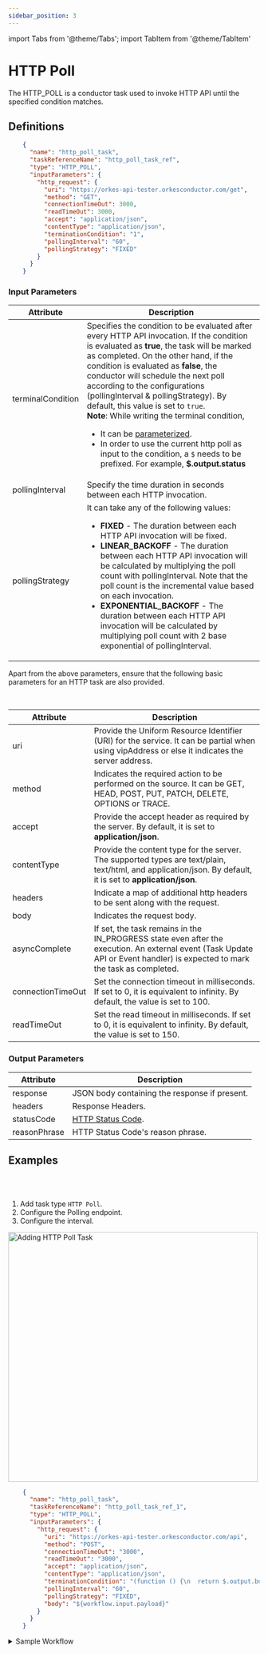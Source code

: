 ```yaml
---
sidebar_position: 3
---
```


import Tabs from '@theme/Tabs';
import TabItem from '@theme/TabItem'

# HTTP Poll 

The HTTP_POLL is a conductor task used to invoke HTTP API until the specified condition matches.

## Definitions
```json
    {
      "name": "http_poll_task",
      "taskReferenceName": "http_poll_task_ref",
      "type": "HTTP_POLL",
      "inputParameters": {
        "http_request": {
          "uri": "https://orkes-api-tester.orkesconductor.com/get",
          "method": "GET",
          "connectionTimeOut": 3000,
          "readTimeOut": 3000,
          "accept": "application/json",
          "contentType": "application/json",
          "terminationCondition": "1",
          "pollingInterval": "60",
          "pollingStrategy": "FIXED"
        }
      }
    }
```

### Input Parameters
| Attribute         | Description                                                                                                                                                                                                                                                                                                                                                                                                                                                                                                                                                                                                                                                                                                      |
|-------------------|------------------------------------------------------------------------------------------------------------------------------------------------------------------------------------------------------------------------------------------------------------------------------------------------------------------------------------------------------------------------------------------------------------------------------------------------------------------------------------------------------------------------------------------------------------------------------------------------------------------------------------------------------------------------------------------------------------------|
| terminalCondition | Specifies the condition to be evaluated after every HTTP API invocation. If the condition is evaluated as **true**, the task will be marked as completed. On the other hand, if the condition is evaluated as **false**, the conductor will schedule the next poll according to the configurations (pollingInterval & pollingStrategy). By default, this value is set to `true`.<br/>                                   **Note**: While writing the terminal condition, <ul><li>It can be [parameterized](/content/developer-guides/passing-inputs-to-task-in-conductor).</li><li> In order to use the current http poll as input to the condition, a `$` needs to be prefixed. For example, **$.output.status**</li></ul> |
| pollingInterval   | Specify the time duration in seconds between each HTTP invocation.                                                                                                                                                                                                                                                                                                                                                                                                                                                                                                                                                                                                                                               |
| pollingStrategy   | It can take any of the following values: <ul><li>**FIXED** - The duration between each HTTP API invocation will be fixed.</li><li> **LINEAR_BACKOFF** - The duration between each HTTP API invocation will be calculated by multiplying the poll count with pollingInterval. Note that the poll count is the incremental value based on each invocation.</li><li>**EXPONENTIAL_BACKOFF** - The duration between each HTTP API invocation will be calculated by multiplying poll count with 2 base exponential of pollingInterval.</li></ul>                                                                                                                                                                      |

Apart from the above parameters, ensure that the following basic parameters for an HTTP task are also provided.

<br/>

| Attribute         | Description                                                                                                                                                                 |
|-------------------|-----------------------------------------------------------------------------------------------------------------------------------------------------------------------------|
| uri               | Provide the Uniform Resource Identifier (URI) for the service. It can be partial when using vipAddress or else it indicates the server address.                             |
| method            | Indicates the required action to be performed on the source. It can be GET, HEAD, POST, PUT, PATCH, DELETE, OPTIONS or TRACE.                                               |
| accept            | Provide the accept header as required by the server. By default, it is set to **application/json**.                                                                         |
| contentType       | Provide the content type for the server. The supported types are text/plain, text/html, and application/json. By default, it is set to **application/json**.                |
| headers           | Indicate a map of additional http headers to be sent along with the request.                                                                                                |
| body              | Indicates the request body.                                                                                                                                                 |
| asyncComplete     | If set, the task remains in the IN_PROGRESS state even after the execution. An external event (Task Update API or Event handler) is expected to mark the task as completed. |
| connectionTimeOut | Set the connection timeout in milliseconds.  If set to 0, it is equivalent to infinity. By default, the value is set to 100.                                                |
| readTimeOut       | Set the read timeout in milliseconds.  If set to 0, it is equivalent to infinity. By default, the value is set to 150.                                                      |

### Output Parameters
| Attribute    | Description                                                                  |
|--------------|------------------------------------------------------------------------------|
| response     | JSON body containing the response if present.                                |
| headers      | Response Headers.                                                            |
| statusCode   | [HTTP Status Code](https://en.wikipedia.org/wiki/List_of_HTTP_status_codes). |
| reasonPhrase | HTTP Status Code's reason phrase.                                            |

## Examples

<Tabs>
<TabItem value="UI" label="UI" className="paddedContent">

<div className="row">
<div className="col col--4">

<br/>
<br/>

1. Add task type `HTTP Poll`.
2. Configure the Polling endpoint.
3. Configure the interval.

</div>
<div className="col">
<div className="embed-loom-video">

<p><img src="/content/img/ui-guide-http-poll-task.png" alt="Adding HTTP Poll Task" width="500" height="auto"/></p>

</div>
</div>
</div>



</TabItem>
 <TabItem value="JSON" label="JSON Example">

```json
    {
      "name": "http_poll_task",
      "taskReferenceName": "http_poll_task_ref_1",
      "type": "HTTP_POLL",
      "inputParameters": {
        "http_request": {
          "uri": "https://orkes-api-tester.orkesconductor.com/api",
          "method": "POST",
          "connectionTimeOut": "3000",
          "readTimeOut": "3000",
          "accept": "application/json",
          "contentType": "application/json",
          "terminationCondition": "(function () {\n  return $.output.body.length > 10;\n})();",
          "pollingInterval": "60",
          "pollingStrategy": "FIXED",
          "body": "${workflow.input.payload}"
        }
      }
    }
```

</TabItem>
</Tabs>


<details><summary>Sample Workflow</summary>
<p>

Let’s see an example workflow:

```json
    {
      "name": "your_workflow_name",
      "description": "Sample workflow to get started with HTTP POLL task.",
      "tasks": [
        {
          "name": "example",
          "taskReferenceName": "example",
          "inputParameters": {
            "http_request": {
              "uri": "https://jsonplaceholder.typicode.com/posts/1",
              "method": "GET",
              "terminationCondition": "$.output.body.length > 10 ? true : false;",
              "pollingInterval": "60",
              "pollingStrategy": "FIXED"
            }
          },
          "type": "HTTP_POLL"
        }
      ]
    }
```

So, here the input parameters for the HTTP_POLL task are defined as follows:
```json
      "terminationCondition": "$.output.body.length > 10 ? true : false;",
      "pollingInterval": "60",
      "pollingStrategy": "FIXED"
```

The above configuration defines that the Conductor will invoke the HTTP API every 60 seconds until the jsonplaceholder gives the output that is longer than 10 characters.
<br/>

:::note

Current invocation output can be referred to using <b>$.output</b>. Similarly, previous tasks' output can also be referred to using **$.task_ref_name.output**.
:::

</p>
</details>